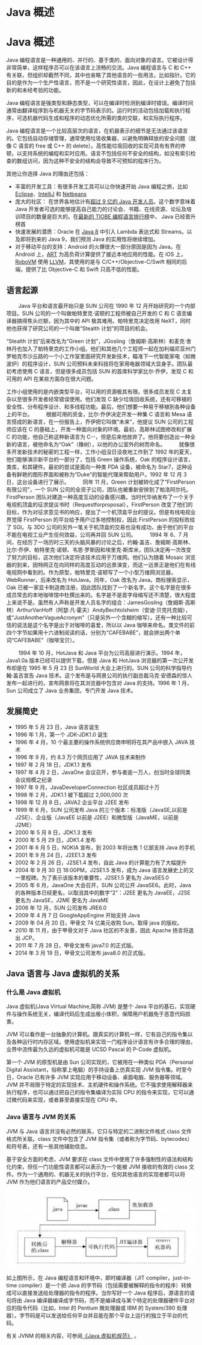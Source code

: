 # Java 概述

# Java 概述

Java 编程语言是一种通用的、并行的、基于类的、面向对象的语言。它被设计得非常简单，这样程序员可以在该语言上流畅的交流。Java 编程语言与 C 和 C++ 有关联，但组织却截然不同，其中也省略了其他语言的一些用法，比如指针。它的目的是作为一个生产性语言，而不是一个研究性语言，因此，在设计上避免了包括新的和未经考验的功能。

Java 编程语言是强类型和静态类型，可以在编译时检测到编译时错误。编译时间通常由翻译程序到与机器无关的字节码表示的。运行时的活动包括加载和执行程序，可选机器代码生成和程序的动态优化所需的类的交联，和实际执行程序。

Java 编程语言是一个比较高层次的语言，在机器表示的细节是无法通过该语言的。它包括自动存储管理，通常使用垃圾收集器，以避免明确释放的安全问题（就像 C 语言的 free 或 C++ 的 delete）。高性能垃圾回收的实现可具有有界的停顿，以支持系统的编程和实时应用。语言不包括任何不安全的结构，如没有索引检查的数组访问，因为这种不安全的结构会导致不可预知的程序行为。

其他让你选择 Java 的理由还包括：

*   丰富的开发工具：有很多开发工具可以让你快速开始 Java 编程之旅，比如 [Eclipse](https://eclipse.org/)、[IntelliJ](https://www.jetbrains.com/idea/) 和 [Netbeans](https://netbeans.org/)
*   庞大的社区： 在世界各地估计有[超过 9 亿的 Java 开发人员](https://plumbr.eu/blog/java/how-many-java-developers-in-the-world)。这个数字意味着 Java 开发者可选的能够提高自己能力的讨论会、书籍、在线资源、论坛及培训项目的数量是巨大的。在[最新的 TIOBE 编程语言排行榜](http://www.tiobe.com/index.php/content/paperinfo/tpci/index.html)中， Java 已经晋升榜首
*   快速发展的潜质：Oracle 在 [Java 8](http://www.oracle.com/technetwork/java/javase/overview/java8-2100321.html) 中引入 Lambda 表达式和 Streams。以及即将到来的 Java 9，我们预测 Java 的实用性将继续增加。
*   对于移动平台的支持：Android 的火爆很大一部分原因是因为 Java。在 Android 上，[ART](https://source.android.com/devices/tech/dalvik/) 为高负荷计算提供了接近本地应用的性能。在 iOS 上，[RoboVM](https://robovm.com/) 使用 [LLVM](http://llvm.org/)，其使用的是与 C/C++/Objective-C/Swift 相同的后端，提供了比 Objective-C 和 Swift 只高不低的性能。

## 语言起源

　　 Java 平台和语言最开始只是 SUN 公司在 1990 年 12 月开始研究的一个内部项目。SUN 公司的一个叫做帕特里克·诺顿的工程师被自己开发的 C 和 C 语言编译器搞得焦头烂额，因为其中的 API 极其难用。帕特里克决定改用 NeXT，同时他也获得了研究公司的一个叫做“Stealth 计划”的项目的机会。

“Stealth 计划”后来改名为“Green 计划”，JGosling（詹姆斯·高斯林）和麦克·舍林丹也加入了帕特里克的工作小组。他们和其他几个工程师一起在加利福尼亚州门罗帕克市沙丘路的一个小工作室里面研究开发新技术，瞄准下一代智能家电（如微波炉）的程序设计，SUN 公司预料未来科技将在家用电器领域大显身手。团队最初考虑使用 C 语言，但是很多成员包括 SUN 的首席科学家比尔·乔伊，发现 C 和可用的 API 在某些方面存在很大问题。

工作小组使用的是内嵌类型平台，可以用的资源极其有限。很多成员发现 C 太复杂以至很多开发者经常错误使用。他们发现 C 缺少垃圾回收系统，还有可移植的安全性、分布程序设计、和多线程功能。最后，他们想要一种易于移植到各种设备上的平台。 　　 根据可用的资金，比尔·乔伊决定开发一种集 C 语言和 Mesa 语言搭成的新语言，在一份报告上，乔伊把它叫做“未来”，他提议 SUN 公司的工程师应该在 C 的基础上，开发一种面向对象的环境。最初，高斯林试图修改和扩展 C 的功能，他自己称这种新语言为 C--，但是后来他放弃了。他将要创造出一种全新的语言，被他命名为“Oak”（橡树），以他的办公室外的树而命名。 　　 就像很多开发新技术的秘密的工程一样，工作小组没日没夜地工作到了 1992 年的夏天，他们能够演示新平台的一部分了，包括 Green 操作系统，Oak 的程序设计语言，类库，和其硬件。最初的尝试是面向一种类 PDA 设备，被命名为 Star7，这种设备有鲜艳的图形界面和被称为“Duke”的智能代理来帮助用户。1992 年 12 月 3 日，这台设备进行了展示。 　　 同年 11 月，Green 计划被转化成了“FirstPerson 有限公司”，一个 SUN 公司的全资子公司，团队也被重新安排到了帕洛阿尔托。FirstPerson 团队对建造一种高度互动的设备感兴趣，当时代华纳发布了一个关于电视机顶盒的征求提议书时（Requestforproposal），FirstPerson 改变了他们的目标，作为对征求意见书的响应，提出了一个机顶盒平台的提议。但是有线电视业界觉得 FirstPerson 的平台给予用户过多地控制权，因此 FirstPerson 的投标败给了 SGI。与 3DO 公司的另外一笔关于机顶盒的交易也没有成功，由于他们的平台不能在电视工业产生任何效益，公司再并回 SUN 公司。 　　 1994 年 6、7 月间，在经历了一场历时三天的头脑风暴的讨论之后，约翰·盖吉、詹姆斯·高斯林、比尔·乔伊、帕特里克·诺顿、韦恩·罗斯因和埃里克·斯库米，团队决定再一次改变了努力的目标，这次他们决定将该技术应用于万维网。他们认为随着 Mosaic 浏览器的到来，因特网正在向同样的高度互动的远景演变，而这一远景正是他们在有线电视网中看到的。作为原型，帕特里克·诺顿写了一个小型万维网浏览器，WebRunner，后来改名为 HotJava。同年，Oak 改名为 Java。商标搜索显示，Oak 已被一家显卡制造商注册，因此团队找到了一个新名字。这个名字是在很多成员常去的本地咖啡馆中杜撰出来的。名字是不是首字母缩写还不清楚，很大程度上来说不是。虽然有人声称是开发人员名字的组合：JamesGosling（詹姆斯·高斯林）ArthurVanHoff（阿瑟·凡·霍夫）AndyBechtolsheim（安迪·贝克托克姆），或“JustAnotherVagueAcronym”（只是另外一个含糊的缩写）。还有一种比较可信的说法是这个名字是出于对咖啡的喜爱，所以以 Java 咖啡来命名。类文件的前四个字节如果用十六进制阅读的话，分别为“CAFEBABE”，就会拼出两个单词“CAFEBABE”（咖啡宝贝）。

　　 1994 年 10 月，HotJava 和 Java 平台为公司高层进行演示。1994 年，Java1.0a 版本已经可以提供下载，但是 Java 和 HotJava 浏览器的第一次公开发布却是在 1995 年 5 月 23 日 SunWorld 大会上进行的。SUN 公司的科学指导约翰·盖吉宣告 Java 技术。这个发布是与网景公司的执行副总裁马克·安德森的惊人发布一起进行的，宣布网景将在其浏览器中包含对 Java 的支持。1996 年 1 月，Sun 公司成立了 Java 业务集团，专门开发 Java 技术。

## 发展简史

*   1995 年 5 月 23 日，Java 语言诞生
*   1996 年 1 月，第一个 JDK-JDK1.0 诞生
*   1996 年 4 月，10 个最主要的操作系统供应商申明将在其产品中嵌入 JAVA 技术
*   1996 年 9 月，约 8.3 万个网页应用了 JAVA 技术来制作
*   1997 年 2 月 18 日，JDK1.1 发布
*   1997 年 4 月 2 日，JavaOne 会议召开，参与者逾一万人，创当时全球同类会议规模之纪录
*   1997 年 9 月，JavaDeveloperConnection 社区成员超过十万
*   1998 年 2 月，JDK1.1 被下载超过 2,000,000 次
*   1998 年 12 月 8 日，JAVA2 企业平台 J2EE 发布
*   1999 年 6 月，SUN 公司发布 Java 的三个版本：标准版（JavaSE,以前是 J2SE）、企业版（JavaEE 以前是 J2EE）和微型版（JavaME，以前是 J2ME）
*   2000 年 5 月 8 日，JDK1.3 发布
*   2000 年 5 月 29 日，JDK1.4 发布
*   2001 年 6 月 5 日，NOKIA 宣布，到 2003 年将出售 1 亿部支持 Java 的手机
*   2001 年 9 月 24 日，J2EE1.3 发布
*   2002 年 2 月 26 日，J2SE1.4 发布，自此 Java 的计算能力有了大幅提升
*   2004 年 9 月 30 日 18:00PM，J2SE1.5 发布，成为 Java 语言发展史上的又一里程碑。为了表示该版本的重要性，J2SE1.5 更名为 JavaSE5.0
*   2005 年 6 月，JavaOne 大会召开，SUN 公司公开 JavaSE6。此时，Java 的各种版本已经更名，以取消其中的数字“2”：J2EE 更名为 JavaEE，J2SE 更名为 JavaSE，J2ME 更名为 JavaME
*   2006 年 12 月，SUN 公司发布 JRE6.0
*   2009 年 4 月 7 日 GoogleAppEngine 开始支持 Java
*   2009 年 04 月 20 日，甲骨文 74 亿美元收购 Sun。取得 java 的版权。
*   2010 年 11 月，由于甲骨文对于 Java 社区的不友善，因此 Apache 扬言将退出 JCP。
*   2011 年 7 月 28 日，甲骨文发布 java7.0 的正式版。
*   2014 年 3 月 19 日，甲骨文公司发布 java8.0 的正式版。

## Java 语言与 Java 虚拟机的关系

### 什么是 Java 虚拟机

Java 虚拟机(Java Virtual Machine,简称 JVM) 是整个 Java 平台的基石，实现硬件与操作系统无关，编译代码后生成出极小体积，保障用户机器免于恶意代码损害。

JVM 可以看作是一台抽象的计算机。跟真实的计算机一样，它有自己的指令集以及各种运行时内存区域。使用虚拟机来实现一门程序设计语言有许多合理的理由，业界中流传最为久远的虚拟机可能是 UCSD Pascal 的 P-Code 虚拟机。

第一个 JVM 的原型机是由 Sun 公司实现的，它被用在一种类似 PDA（Personal Digital Assistant，俗称掌上电脑）的手持设备上仿真实现 JVM 指令集。时至今日，Oracle 已有许多 JVM 实现应用于移动设备、桌面电脑、服务器等领域。JVM 并不局限于特定的实现技术、主机硬件和操作系统。它不强求使用解释器来执行程序，也可以通过把自己的指令集编译为实际 CPU 的指令来实现，它可以通过微代码来实现，或者甚至直接实现在 CPU 中。

### Java 语言与 JVM 的关系

JVM 与 Java 语言并没有必然的联系，它只与特定的二进制文件格式 class 文件格式所关联。class 文件中包含了 JVM 指令集（或者称为字节码、bytecodes）和符号表，还有一些其他辅助信息。

基于安全方面的考虑，JVM 要求在 class 文件中使用了许多强制性的语法和结构化约束，但任一门功能性语言都可以表示为一个能被 JVM 接收的有效的 class 文件。作为一个通用的、机器无关的执行平台，任何其他语言的实现者都可以将 JVM 作为他们语言的产品交付媒介。

![](img/jvm.jpg)

如上图所示，在 Java 编程语言和环境中，即时编译器（JIT compiler，just-in-time compiler）是一个把 Java 的字节码（包括需要被解释的指令的程序）转换成可以直接发送给处理器的指令的程序。当你写好一个 Java 程序后，源语言的语句将由 Java 编译器编译成字节码，而不是编译成与某个特定的处理器硬件平台对应的指令代码（比如，Intel 的 Pentium 微处理器或 IBM 的 System/390 处理器）。字节码是可以发送给任何平台并且能在那个平台上运行的独立于平台的代码。

有关 JVNM 的相关内容，可参阅[《Java 虚拟机规范》](https://github.com/waylau/java-virtual-machine-specification) 。